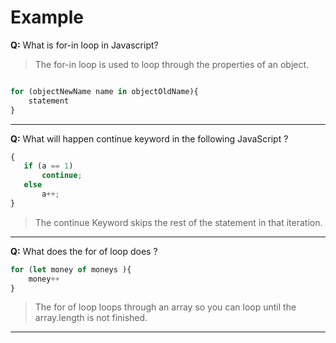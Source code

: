 # Example

**Q:** What is for-in loop in Javascript? 

> The for-in loop is used to loop through the properties of an object.

```js

for (objectNewName name in objectOldName){
    statement
}
```

---

**Q:** What will happen continue keyword in the following JavaScript ?



```js
{
   if (a == 1) 
       continue;
   else 
       a++;
}
```

> The continue Keyword skips the rest of the statement in that iteration.

---

**Q:** What does the for of loop does ?

```js
for (let money of moneys ){
    money++
}
```

> The for of loop loops through an array so you can loop until the array.length is not finished.

---